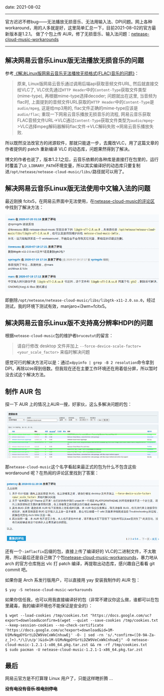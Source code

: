 date: 2021-08-02

---

官方迟迟不修bug——无法播放无损音乐、无法用输入法、DPI问题。网上各种 workaround，用的人多就是好，这里简单汇总一下，目前2021-08-02的官方最新版本是1.2.1。
做了个包上传 AUR，修了无损音乐、输入法问题：[netease-cloud-music-workarounds](https://aur.archlinux.org/packages/netease-cloud-music-workarounds/)

<!--more-->

---

## 解决网易云音乐Linux版无法播放无损音乐的问题

参考[《解决Linux版网易云音乐无法播放无损格式(FLAC)音乐的问题》](https://web.archive.org/web/20210305104641/https://blog.eh5.me/fix-ncm-flac-playing/)：

> 原来, Linux版网易云音乐通过调用后端api获取音频文件URL, 然后就直接交给VLC了, VLC优先通过`HTTP Header`中的`Content-Type`获取文件类型(mime-type), 再根据mime-type选择decoder; 问题就出在这里, 当音频为flac时, 上面提到的音频文件URL获取的`HTTP Header`中的`Content-Type`是`audio/mpeg`, 这是给mp3用的, flac文件正确的mime-type应该是`audio/flac`; 重现一下网易云音乐播放无损音乐的流程, 网易云音乐获取FLAC音频文件URL->VLC通过`Content-Type`获取文件类型为`audio/mpeg`->VLC选择mpeg解码器解码flac文件->VLC解码失败->网易云音乐播放失败.

所以既然没法改官方的闭源软件，那就只能退一步，去魔改VLC，用了这篇文章的作者提供的 patch 重新编译 VLC 的动态库，问题果然得到了解决。

博文的作者也说了，版本1.2.1之后，云音乐依赖的各种库是直接打在包里的，运行时覆盖了`LD_LIBRARY_PATH`环境变量，所以其实编译好的动态库只要复制进`/opt/netease/netease-cloud-music/libs/`路径就可以用了。

## 解决网易云音乐Linux版无法使用中文输入法的问题

最近刚换 fcitx5，在网易云界面中无法使用，在[netease-cloud-music的评论区](https://aur.archlinux.org/packages/netease-cloud-music)中找到了解决方法：

![image-20210801235251771](_assets/网易云音乐Linux版诸多问题解决办法/image-20210801235251771.png)

即删除`/opt/netease/netease-cloud-music/libs/libgtk-x11-2.0.so.0`，经过测试，我的环境下测试有效，manjaro+i3wm+fcitx5。

## 解决网易云音乐Linux版不支持高分辨率HDPI的问题

根据`netease-cloud-music`包的维护者`bruceutut`的留言：

> 请自行修改 desktop 文件并加上 `--force-device-scale-factor=<your_scale_factor>` 来临时解决问题

感觉可行的解决方法可以是：通过`xdpyinfo | grep -B 2 resolution`命令拿到DPI，再除以`96`得到倍数。但我现在还在主要工作环境还在用着低分屏，所以暂时没去试这个解决方法。

## 制作 AUR 包

探一下 AUR 上的情况上AUR一搜，好家伙，这么多解决问题的包：

![image-20210801233147558](_assets/网易云音乐Linux版诸多问题解决办法/image-20210801233147558.png)

那`netease-cloud-music`这个名字看起来最正式的包为什么不包含这些 wordaround 呢？在热闹的评论区里找到了答案：

![image-20210801234109662](_assets/网易云音乐Linux版诸多问题解决办法/image-20210801234109662.png)

还有一个`-imflacfix`后缀的包，直接上传了编译好的 VLC的二进制文件，不太敢用，所以最后还是自己做了个包[netease-cloud-music-workarounds](https://aur.archlinux.org/packages/netease-cloud-music-workarounds/)，暴力地从 arch 的官方仓库拖出 vlc 打 patch 编译，再提取出动态库，感兴趣自己看看 git commit 吧。

如果你是 Arch 系发行版用户，可以直接用 yay 安装我制作的 AUR 包：

```
$ yay -S netease-cloud-music-workarounds
```

如果你信任我，也可以用我直接编译好的包（非常不建议你这么做，谁都可以在包里藏毒，我的编译环境也不能保证是安全的）：

```
$ wget --load-cookies /tmp/cookies.txt "https://docs.google.com/uc?export=download&confirm=$(wget --quiet --save-cookies /tmp/cookies.txt --keep-session-cookies --no-check-certificate 'https://docs.google.com/uc?export=download&id=1M-U1MvNqpDYGrtLDZW9VeCxWkCnhuwEj' -O- | sed -rn 's/.*confirm=([0-9A-Za-z_]+).*/\1\n/p')&id=1M-U1MvNqpDYGrtLDZW9VeCxWkCnhuwEj" -O netease-cloud-music-1.2.1-1-x86_64.pkg.tar.zst && rm -rf /tmp/cookies.txt
$ sudo pacman -U netease-cloud-music-1.2.1-1-x86_64.pkg.tar.zst
```

## 最后

网易云官方是不打算理 Linux 用户了，只能这样瞎折腾 ...

**~~没有电没有音乐 桂电别停电~~**

